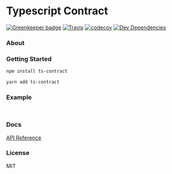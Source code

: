 # Typescript Contract


[![Greenkeeper badge](https://badges.greenkeeper.io/effectivex/ts-contract.svg)](https://greenkeeper.io/)
[![Travis](https://img.shields.io/travis/effectivex/ts-contract.svg)](https://travis-ci.org/effectivex/ts-contract)
[![codecov](https://codecov.io/gh/effectivex/ts-contract/branch/master/graph/badge.svg)](https://codecov.io/gh/effectivex/ts-contract)
[![Dev Dependencies](https://david-dm.org/effectivex/ts-contract/dev-status.svg)](https://david-dm.org/effectivex/ts-contract?type=dev)


### About



### Getting Started

```bash
npm install ts-contract
```
```bash
yarn add ts-contract
```

### Example

```ts



```

### Docs
[API Reference](https://effectivex.github.io/ts-contract/)

### License
MIT